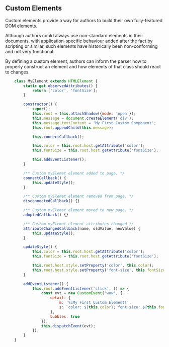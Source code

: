 ## Custom Elements

Custom elements provide a way for authors to build their own fully-featured DOM elements.

Although authors could always use non-standard elements in their documents, with application-specific behaviour added after the fact by scripting or similar, such elements have historically been non-conforming and not very functional.

By defining a custom element, authors can inform the parser how to properly construct an element and how elements of that class should react to changes.

```js
    class MyElement extends HTMLElement {
        static get observedAttributes() {
            return ['color', 'fontSize'];
        }

        constructor() {
            super();
            this.root = this.attachShadow({mode: 'open'});
            this.message = document.createElement('div');
            this.message.textContent = 'My First Custom Component';
            this.root.appendChild(this.message);

            this.connectCallback();

            this.color = this.root.host.getAttribute('color');
            this.fontSize = this.root.host.getAttribute('fontSize');

            this.addEventListener();
        }

        /** Custom myElemet element added to page. */
        connectCallback() {
            this.updateStyle();
        }

        /** Custom myElemet element removed from page. */
        disconnectedCallback() {}

        /** Custom myElemet element moved to new page. */
        adoptedCallback() {}

        /** Custom myElemet element attributes changed */
        attributeChangedCallback(name, oldValue, newValue) {
            this.updateStyle();
        }

        updateStyle() {
            this.color = this.root.host.getAttribute('color');
            this.fontSize = this.root.host.getAttribute('fontSize');

            this.root.host.style.setProperty('color', this.color);
            this.root.host.style.setProperty('font-size', this.fontSize + 'px');
        }

        addEventListener() {
            this.root.addEventListener('click', () => {
                const evt = new CustomEvent('wow', {
                    detail: {
                        m: '%cMy First Custom Element!',
                        s: `color: ${this.color}; font-size: ${this.fontSize}px;`
                    },
                    bubbles: true
                });
                this.dispatchEvent(evt);
            });
        }
    }
```
